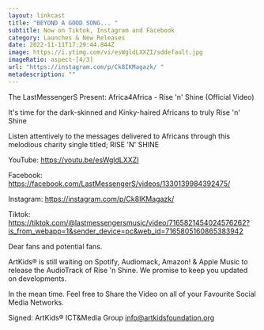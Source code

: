 ```yaml
---
layout: linkcast
title: "BEYOND A GOOD SONG... "
subtitle: Now on Tiktok, Instagram and Facebook
category: Launches & New Releases
date: 2022-11-11T17:29:44.844Z
image: https://i.ytimg.com/vi/esWgldLXXZI/sddefault.jpg
imageRatio: aspect-[4/3]
url: "https://instagram.com/p/Ck8IKMagazk/ "
metadescription: ""
---
```

The LastMessengerS Present:
 Africa4Africa - Rise 'n' Shine (Official Video)

It's time for the dark-skinned and Kinky-haired Africans to truly Rise 'n' Shine

Listen attentively to the messages delivered to Africans through this melodious charity single titled;
RISE 'N' SHINE

YouTube: https://youtu.be/esWgldLXXZI

Facebook: https://facebook.com/LastMessengerS/videos/1330139984392475/

Instagram: https://instagram.com/p/Ck8IKMagazk/

Tiktok: https://tiktok.com/@lastmessengersmusic/video/7165821454024576262?is_from_webapp=1&sender_device=pc&web_id=7165805160865383942

Dear fans and potential fans.

ArtKids® is still waiting on Spotify, Audiomack, Amazon! & Apple Music to release the AudioTrack of Rise 'n Shine. We promise to keep you updated on developments.

In the mean time. Feel free to Share the Video on all of your Favourite Social Media Networks.

Signed:
ArtKids® ICT&Media Group
info@artkidsfoundation.org